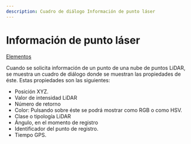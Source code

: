 ```yaml
---
description: Cuadro de diálogo Información de punto láser
---
```


# Información de punto láser

[Elementos](../../fichas-de-herramientas/ficha-de-herramientas-editar/editar-elementos.md)

Cuando se solicita información de un punto de una nube de puntos LiDAR, se muestra un cuadro de diálogo donde se muestran las propiedades de éste. Estas propiedades son las siguientes:

* Posición XYZ.
* Valor de intensidad LiDAR
* Número de retorno
* Color: Pulsando sobre éste se podrá mostrar como RGB o como HSV.
* Clase o tipología LiDAR
* Ángulo, en el momento de registro
* Identificador del punto de registro.
* Tiempo GPS.

